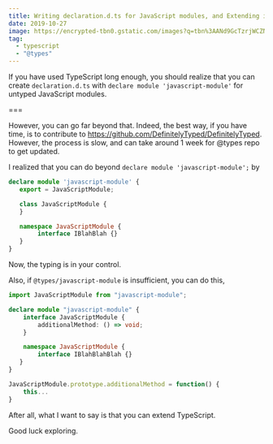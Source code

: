 ```yaml
---
title: Writing declaration.d.ts for JavaScript modules, and Extending incomplete @types modules
date: 2019-10-27
image: https://encrypted-tbn0.gstatic.com/images?q=tbn%3AANd9GcTzrjWCZNR3zkBb4XyLO-jLQZiV9SI7tV0cV6HxKHXEYyoVDU5p
tag:
  - typescript
  - "@types"
---
```


If you have used TypeScript long enough, you should realize that you can create `declaration.d.ts` with `declare module 'javascript-module'` for untyped JavaScript modules.

===

However, you can go far beyond that. Indeed, the best way, if you have time, is to contribute to <https://github.com/DefinitelyTyped/DefinitelyTyped>. However, the process is slow, and can take around 1 week for @types repo to get updated.

I realized that you can do beyond `declare module 'javascript-module';` by

```typescript
declare module 'javascript-module' {
   export = JavaScriptModule;

   class JavaScriptModule {
   }

   namespace JavaScriptModule {
        interface IBlahBlah {}
   }
}
```

Now, the typing is in your control.

Also, if `@types/javascript-module` is insufficient, you can do this,

```typescript
import JavaScriptModule from "javascript-module";

declare module "javascript-module" {
    interface JavaScriptModule {
        additionalMethod: () => void;
    }

    namespace JavaScriptModule {
        interface IBlahBlahBlah {}
   }
}

JavaScriptModule.prototype.additionalMethod = function() {
    this...
}
```

After all, what I want to say is that you can extend TypeScript.

Good luck exploring.
